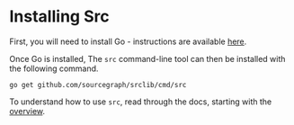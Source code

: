 # Installing Src

First, you will need to install Go - instructions are available [here](http://golang.org/doc/install).

Once Go is installed, The `src` command-line tool can then
be installed with the following command.

```
go get github.com/sourcegraph/srclib/cmd/src
```

To understand how to use `src`, read through the docs, starting with the [overview](../src/overview.md).
